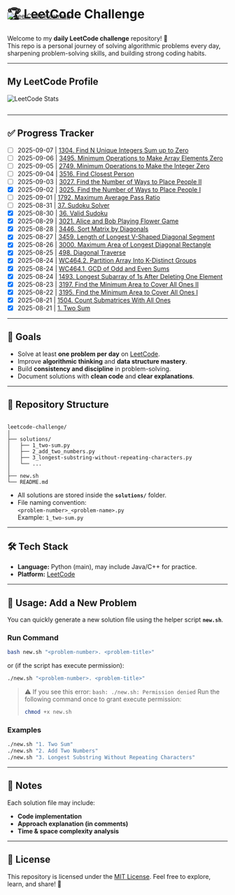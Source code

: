 # 🏆 LeetCode Challenge

Welcome to my **daily LeetCode challenge** repository! 🚀  
This repo is a personal journey of solving algorithmic problems every day, sharpening problem-solving skills, and building strong coding habits.

---

## My LeetCode Profile

![LeetCode Stats](https://leetcard.jacoblin.cool/vanquy24?width=500&theme=light&ext=heatmap&font=Inter&border=0&radius=5&hide=ranking)

<a href="https://leetcode.com/vanquy24" target="_blank">
  <img src="https://leetcard.jacoblin.cool/vanquy24?width=500&theme=light&ext=contest&font=Inter&border=0&radius=5&hide=ranking" alt="LeetCode Heatmap" style="margin-top:-220px;">
</a>

---

## ✅ Progress Tracker
- [ ] 2025-09-07 | [1304. Find N Unique Integers Sum up to Zero](solutions/1304_find-n-unique-integers-sum-up-to-zero.py)
- [ ] 2025-09-06 | [3495. Minimum Operations to Make Array Elements Zero](solutions/3495_minimum-operations-to-make-array-elements-zero.py)
- [ ] 2025-09-05 | [2749. Minimum Operations to Make the Integer Zero](solutions/2749_minimum-operations-to-make-the-integer-zero.py)
- [ ] 2025-09-04 | [3516. Find Closest Person](solutions/3516_find-closest-person.py)
- [ ] 2025-09-03 | [3027. Find the Number of Ways to Place People II](solutions/3027_find-the-number-of-ways-to-place-people-ii.py)
- [x] 2025-09-02 | [3025. Find the Number of Ways to Place People I](solutions/3025_find-the-number-of-ways-to-place-people-i.py)
- [ ] 2025-09-01 | [1792. Maximum Average Pass Ratio](solutions/1792_maximum-average-pass-ratio.py)
- [ ] 2025-08-31 | [37. Sudoku Solver](solutions/37_sudoku-solver.py)
- [x] 2025-08-30 | [36. Valid Sudoku](solutions/36_valid-sudoku.py)
- [x] 2025-08-29 | [3021. Alice and Bob Playing Flower Game](solutions/3021_alice-and-bob-playing-flower-game.py)
- [x] 2025-08-28 | [3446. Sort Matrix by Diagonals](solutions/3446_sort-matrix-by-diagonals.py)
- [x] 2025-08-27 | [3459. Length of Longest V-Shaped Diagonal Segment](solutions/3459_length-of-longest-v-shaped-diagonal-segment.py)
- [x] 2025-08-26 | [3000. Maximum Area of Longest Diagonal Rectangle](solutions/3000_maximum-area-of-longest-diagonal-rectangle.py)
- [x] 2025-08-25 | [498. Diagonal Traverse](solutions/498_diagonal-traverse.py)
- [x] 2025-08-24 | [WC464.2. Partition Array Into K-Distinct Groups](solutions/wc464_2_partition-array-into-k-distinct-groups.py)
- [x] 2025-08-24 | [WC464.1. GCD of Odd and Even Sums](solutions/wc464_1_gcd-of-odd-and-even-sums.py)
- [x] 2025-08-24 | [1493. Longest Subarray of 1s After Deleting One Element](solutions/1493_longest-subarray-of-1s-after-deleting-one-element.py)
- [x] 2025-08-23 | [3197. Find the Minimum Area to Cover All Ones II](solutions/3197_find-the-minimum-area-to-cover-all-ones-ii.py)
- [x] 2025-08-22 | [3195. Find the Minimum Area to Cover All Ones I](solutions/3195_find-the-minimum-area-to-cover-all-ones-i.py)
- [x] 2025-08-21 | [1504. Count Submatrices With All Ones](solutions/1504_count-submatrices-with-all-ones.py)
- [x] 2025-08-21 | [1. Two Sum](solutions/1_two-sum.py)

---

## 📌 Goals

- Solve at least **one problem per day** on [LeetCode](https://leetcode.com/).
- Improve **algorithmic thinking** and **data structure mastery**.
- Build **consistency and discipline** in problem-solving.
- Document solutions with **clean code** and **clear explanations**.

---

## 📂 Repository Structure

```

leetcode-challenge/
│
├── solutions/
│   ├── 1_two-sum.py
│   ├── 2_add_two_numbers.py
│   ├── 3_longest-substring-without-repeating-characters.py
│   └── ...
│
├── new.sh
└── README.md

```

- All solutions are stored inside the **`solutions/`** folder.
- File naming convention:  
   `<problem-number>_<problem-name>.py`  
   Example: `1_two-sum.py`

---

## 🛠️ Tech Stack

- **Language:** Python (main), may include Java/C++ for practice.
- **Platform:** [LeetCode](https://leetcode.com/)

---

## 🚀 Usage: Add a New Problem

You can quickly generate a new solution file using the helper script **`new.sh`**.

### Run Command

```bash
bash new.sh "<problem-number>. <problem-title>"
```

or (if the script has execute permission):

```bash
./new.sh "<problem-number>. <problem-title>"
```

> ⚠️ If you see this error: `bash: ./new.sh: Permission denied`
> Run the following command once to grant execute permission:
>
> ```bash
> chmod +x new.sh
> ```

### Examples

```bash
./new.sh "1. Two Sum"
./new.sh "2. Add Two Numbers"
./new.sh "3. Longest Substring Without Repeating Characters"
```

---

## 📖 Notes

Each solution file may include:

- **Code implementation**
- **Approach explanation (in comments)**
- **Time & space complexity analysis**

---

## 📜 License

This repository is licensed under the [MIT License](./LICENSE).
Feel free to explore, learn, and share! 🙌
